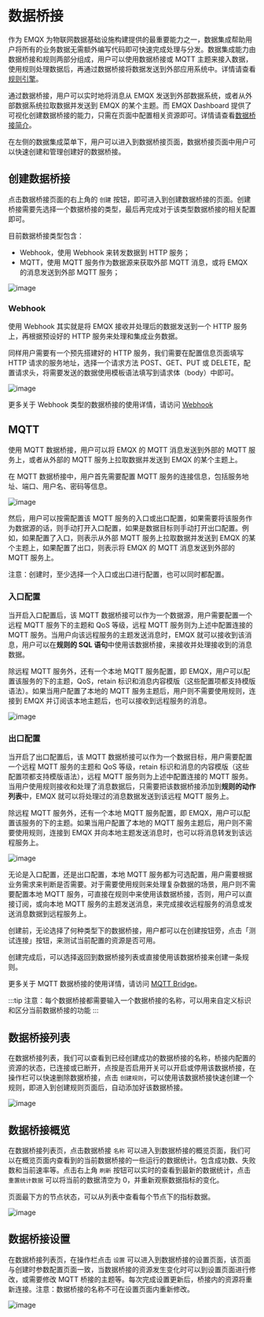 # 数据桥接

作为 EMQX 为物联网数据基础设施构建提供的最重要能力之一，数据集成帮助用户将所有的业务数据无需额外编写代码即可快速完成处理与分发。数据集成能力由数据桥接和规则两部分组成，用户可以使用数据桥接或 MQTT 主题来接入数据，使用规则处理数据后，再通过数据桥接将数据发送到外部应用系统中。详情请查看[规则引擎](../data-integration/rules.md)。

通过数据桥接，用户可以实时地将消息从 EMQX 发送到外部数据系统，或者从外部数据系统拉取数据并发送到 EMQX 的某个主题。而 EMQX Dashboard 提供了可视化创建数据桥接的能力，只需在页面中配置相关资源即可。详情请查看[数据桥接简介](../data-integration/data-bridges.md)。

在左侧的数据集成菜单下，用户可以进入到数据桥接页面，数据桥接页面中用户可以快速创建和管理创建好的数据桥接。

## 创建数据桥接

点击数据桥接页面的右上角的 `创建` 按钮，即可进入到创建数据桥接的页面。创建桥接需要先选择一个数据桥接的类型，最后再完成对于该类型数据桥接的相关配置即可。

目前数据桥接类型包含：

- Webhook，使用 Webhook 来转发数据到 HTTP 服务；
- MQTT，使用 MQTT 服务作为数据源来获取外部 MQTT 消息，或将 EMQX 的消息发送到外部 MQTT 服务；

![image](./assets/bridge-create.png)

### Webhook

使用 Webhook 其实就是将 EMQX 接收并处理后的数据发送到一个 HTTP 服务上，再根据预设好的 HTTP 服务来处理和集成业务数据。

同样用户需要有一个预先搭建好的 HTTP 服务，我们需要在配置信息页面填写 HTTP 请求的服务地址，选择一个请求方法 POST、GET、PUT 或 DELETE，配置请求头，将需要发送的数据使用模板语法填写到请求体（body）中即可。

![image](./assets/bridge-webhook.png)

更多关于 Webhook 类型的数据桥接的使用详情，请访问 [Webhook](../data-integration/data-bridge-webhook.md)

## MQTT

使用 MQTT 数据桥接，用户可以将 EMQX 的 MQTT 消息发送到外部的 MQTT 服务上，或者从外部的 MQTT 服务上拉取数据并发送到 EMQX 的某个主题上。

在 MQTT 数据桥接中，用户首先需要配置 MQTT 服务的连接信息，包括服务地址、端口、用户名、密码等信息。

![image](./assets/bridge-mqtt-connect.png)

然后，用户可以按需配置该 MQTT 服务的入口或出口配置，如果需要将该服务作为数据源的话，则手动打开入口配置，如果是数据目标则手动打开出口配置。例如，如果配置了入口，则表示从外部 MQTT 服务上拉取数据并发送到 EMQX 的某个主题上，如果配置了出口，则表示将 EMQX 的 MQTT 消息发送到外部的 MQTT 服务上。

注意：创建时，至少选择一个入口或出口进行配置，也可以同时都配置。

### 入口配置

当开启入口配置后，该 MQTT 数据桥接可以作为一个数据源，用户需要配置一个远程 MQTT 服务下的主题和 QoS 等级，远程 MQTT 服务则为上述中配置连接的 MQTT 服务。当用户向该远程服务的主题发送消息时，EMQX 就可以接收到该消息，用户可以在**规则的 SQL 语句**中使用该数据桥接，来接收并处理接收到的消息数据。

除远程 MQTT 服务外，还有一个本地 MQTT 服务配置，即 EMQX，用户可以配置该服务的下的主题，QoS，retain 标识和消息内容模版（这些配置项都支持模版语法）。如果当用户配置了本地的 MQTT 服务主题后，用户则不需要使用规则，连接到 EMQX 并订阅该本地主题后，也可以接收到远程服务的消息。

![image](./assets/bridge-mqtt-source.png)

### 出口配置

当开启了出口配置后，该 MQTT 数据桥接可以作为一个数据目标，用户需要配置一个远程 MQTT 服务的主题和 QoS 等级，retain 标识和消息的内容模版（这些配置项都支持模版语法），远程 MQTT 服务则为上述中配置连接的 MQTT 服务。当用户使用规则接收和处理了消息数据后，只需要把该数据桥接添加到**规则的动作列表**中，EMQX 就可以将处理过的消息数据发送到该远程 MQTT 服务上。

除远程 MQTT 服务外，还有一个本地 MQTT 服务配置，即 EMQX，用户可以配置该服务的下的主题。如果当用户配置了本地的 MQTT 服务主题后，用户则不需要使用规则，连接到 EMQX 并向本地主题发送消息时，也可以将消息转发到该远程服务上。

![image](./assets/bridge-mqtt-sink.png)

无论是入口配置，还是出口配置，本地 MQTT 服务都为可选配置，用户需要根据业务需求来判断是否需要。对于需要使用规则来处理复杂数据的场景，用户则不需要配置本地 MQTT 服务，可直接在规则中来使用该数据桥接，否则，用户可以直接订阅，或向本地 MQTT 服务的主题发送消息，来完成接收远程服务的消息或发送消息数据到远程服务上。

创建前，无论选择了何种类型下的数据桥接，用户都可以在创建按钮旁，点击「测试连接」按钮，来测试当前配置的资源是否可用。

创建完成后，可以选择返回到数据桥接列表或直接使用该数据桥接来创建一条规则。

更多关于 MQTT 数据桥接的使用详情，请访问 [MQTT Bridge](../data-integration/data-bridge-mqtt.md)。

:::tip
注意：每个数据桥接都需要输入一个数据桥接的名称，可以用来自定义标识和区分当前数据桥接的功能
:::

## 数据桥接列表

在数据桥接列表，我们可以查看到已经创建成功的数据桥接的名称，桥接内配置的资源的状态，已连接或已断开，点按是否启用开关可以开启或停用该数据桥接，在操作栏可以快速删除数据桥接，点击 `创建规则`，可以使用该数据桥接快速创建一个规则，即进入到创建规则页面后，自动添加好该数据桥接。

![image](./assets/bridge-list.png)

## 数据桥接概览

在数据桥接列表页，点击数据桥接 `名称` 可以进入到数据桥接的概览页面，我们可以在概览页面内查看到的当前数据桥接的一些运行的数据统计。包含成功数、失败数和当前速率等。点击右上角 `刷新` 按钮可以实时的查看到最新的数据统计，点击 `重置统计数据` 可以将当前的数据清空为 0，并重新观察数据指标的变化。

页面最下方的节点状态，可以从列表中查看每个节点下的指标数据。

![image](./assets/bridge-overview.png)

## 数据桥接设置

在数据桥接列表页，在操作栏点击 `设置` 可以进入到数据桥接的设置页面，该页面与创建时参数配置页面一致，当数据桥接的资源发生变化时可以到设置页面进行修改，或需要修改 MQTT 桥接的主题等。每次完成设置更新后，桥接内的资源将重新连接。注意：数据桥接的名称不可在设置页面内重新修改。

![image](./assets/bridge-settings.png)
